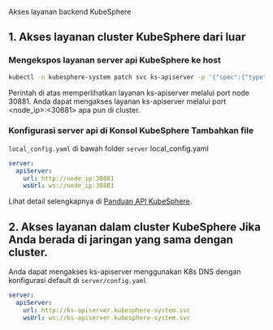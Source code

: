 Akses layanan backend KubeSphere

## 1. Akses layanan cluster KubeSphere dari luar

### Mengekspos layanan server api KubeSphere ke host


```sh
kubectl -n kubesphere-system patch svc ks-apiserver -p '{"spec":{"type":"NodePort","ports":[{"port":80,"protocal":"TCP","targetPort":9090,"nodePort":30881}]}}'
```

Perintah di atas memperlihatkan layanan ks-apiserver melalui port node 30881. Anda dapat mengakses layanan ks-apiserver melalui port <node_ip>:<30881> apa pun di cluster.

### Konfigurasi server api di Konsol KubeSphere Tambahkan file 

`local_config.yaml` di bawah folder `server` local_config.yaml

```yaml
server:
  apiServer:
    url: http://node_ip:30881
    wsUrl: ws://node_ip:30881
```

Lihat detail selengkapnya di [Panduan API KubeSphere](https://v2-1.docs.kubesphere.io/docs/api-reference/api-guide/).

## 2. Akses layanan dalam cluster KubeSphere Jika Anda berada di jaringan yang sama dengan cluster.

Anda dapat mengakses ks-apiserver menggunakan K8s DNS dengan konfigurasi default di `server/config.yaml`

```yaml
server:
  apiServer:
    url: http://ks-apiserver.kubesphere-system.svc
    wsUrl: ws://ks-apiserver.kubesphere-system.svc
```
